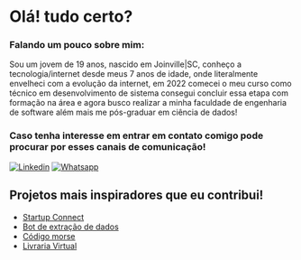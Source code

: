 # Olá! tudo certo?

### Falando um pouco sobre mim: 

Sou um jovem de 19 anos, nascido em Joinville|SC, conheço a tecnologia/internet desde meus 7 anos de idade, onde literalmente envelheci com a evolução da internet, em 2022 comecei o meu curso como técnico em desenvolvimento de sistema consegui concluir essa etapa com formação na área e agora busco realizar a minha faculdade de engenharia de software além mais me pós-graduar em ciência de dados!

### Caso tenha interesse em entrar em contato comigo pode procurar por esses canais de comunicação!

[![Linkedin](https://img.shields.io/badge/LinkedIn-0077B5?style=for-the-badge&logo=linkedin&logoColor=white)](https://www.linkedin.com/in/iagolongen/)
[![Whatsapp](https://img.shields.io/badge/WhatsApp-25D366?style=for-the-badge&logo=whatsapp&logoColor=white)](https://wa.me/5547988071571)
  
## Projetos mais inspiradores que eu contribui!

- [Startup Connect](https://github.com/devlongen/startup_connect)
- [Bot de extração de dados](https://github.com/devlongen/bot_report)
- [Código morse](https://github.com/devlongen/morse_code_system_SA)
- [Livraria Virtual](https://github.com/hrerik/sa-senai-tdesi-2022-2-sem2)
